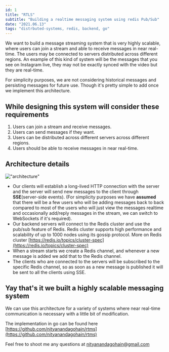 ```yaml
---
id: 1
title: "RTLS"
subtitle: "Building a realtime messaging system using redis Pub/Sub"
date: "2021.06.13"
tags: "distrbuted-systems, redis, backend, go"
---
```


We want to build a message streaming system that is very highly scalable, where users can join a stream and able to receive messages in near real-time. The users may be connected to servers distributed across different regions. An example of this kind of system will be the messages that you see on Instagram live, they may not be exactly synced with the video but they are real-time.

For simplicity purposes, we are not considering historical messages and persisting messages for future use. Though it's pretty simple to add once we implement this architecture.

## While designing this system will consider these requirements
1. Users can join a stream and receive messages.
2. Users can send messages if they want.
3. Users can be distributed across different servers across different regions.
4. Users should be able to receive messages in near real-time.


## Architecture details

!["architecture"](https://user-images.githubusercontent.com/26831659/121815611-fd30ec00-cc94-11eb-8c44-ce0fd7287dba.png)


* Our clients will establish a long-lived HTTP connection with the server and the server will send new messages to the client through **SSE**(server-side events). (For simplicity purposes we have **assumed** that there will be a few users who will be adding messages back to back compared to most of the users who will just view the messages realtime and occasionally add/reply messages in the stream, we can switch to WebSockets if it's required).
* Our backend servers will connect to the Redis cluster and use the pub/sub feature of Redis. Redis cluster supports high performance and scalability of up to 1000 nodes using its gossip protocol. More on Redis cluster [https://redis.io/topics/cluster-spec](https://redis.io/topics/cluster-spec)
* When a stream starts we create a Redis channel, and whenever a new message is added we add that to the Redis channel.
* The clients who are connected to the servers will be subscribed to the specific Redis channel, so as soon as a new message is published it will be sent to all the clients using SSE.

## Yay that's it we built a highly scalable messaging system
We can use this architecture for a variety of systems where near real-time communication is necessary with a little bit of modification.

The implementation in go can be found here [https://github.com/nityanandagohain/rtms](https://github.com/nityanandagohain/rtms)

Feel free to shoot me any questions at nityanandagohain@gmail.com